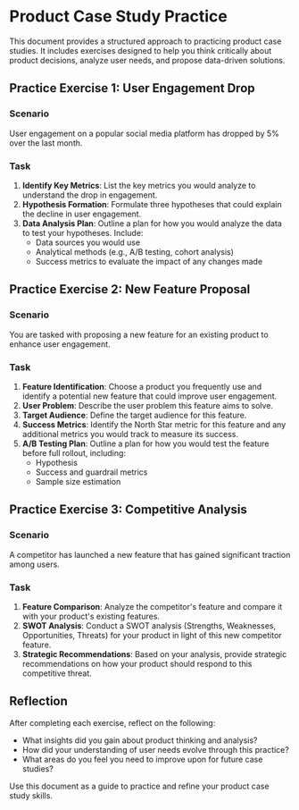 # Product Case Study Practice

This document provides a structured approach to practicing product case studies. It includes exercises designed to help you think critically about product decisions, analyze user needs, and propose data-driven solutions.

## Practice Exercise 1: User Engagement Drop

### Scenario
User engagement on a popular social media platform has dropped by 5% over the last month. 

### Task
1. **Identify Key Metrics**: List the key metrics you would analyze to understand the drop in engagement.
2. **Hypothesis Formation**: Formulate three hypotheses that could explain the decline in user engagement.
3. **Data Analysis Plan**: Outline a plan for how you would analyze the data to test your hypotheses. Include:
   - Data sources you would use
   - Analytical methods (e.g., A/B testing, cohort analysis)
   - Success metrics to evaluate the impact of any changes made

## Practice Exercise 2: New Feature Proposal

### Scenario
You are tasked with proposing a new feature for an existing product to enhance user engagement.

### Task
1. **Feature Identification**: Choose a product you frequently use and identify a potential new feature that could improve user engagement.
2. **User Problem**: Describe the user problem this feature aims to solve.
3. **Target Audience**: Define the target audience for this feature.
4. **Success Metrics**: Identify the North Star metric for this feature and any additional metrics you would track to measure its success.
5. **A/B Testing Plan**: Outline a plan for how you would test the feature before full rollout, including:
   - Hypothesis
   - Success and guardrail metrics
   - Sample size estimation

## Practice Exercise 3: Competitive Analysis

### Scenario
A competitor has launched a new feature that has gained significant traction among users.

### Task
1. **Feature Comparison**: Analyze the competitor's feature and compare it with your product's existing features.
2. **SWOT Analysis**: Conduct a SWOT analysis (Strengths, Weaknesses, Opportunities, Threats) for your product in light of this new competitor feature.
3. **Strategic Recommendations**: Based on your analysis, provide strategic recommendations on how your product should respond to this competitive threat.

## Reflection

After completing each exercise, reflect on the following:
- What insights did you gain about product thinking and analysis?
- How did your understanding of user needs evolve through this practice?
- What areas do you feel you need to improve upon for future case studies? 

Use this document as a guide to practice and refine your product case study skills.
